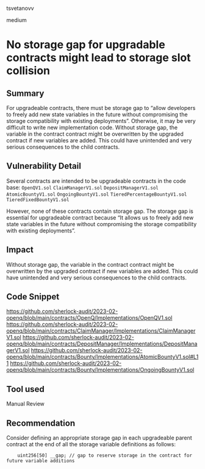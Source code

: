 tsvetanovv

medium

# No storage gap for upgradable contracts might lead to storage slot collision

## Summary
For upgradeable contracts, there must be storage gap to “allow developers to freely add new state variables in the future without compromising the storage compatibility with existing deployments”. 
Otherwise, it may be very difficult to write new implementation code. Without storage gap, the variable in the contract contract might be overwritten by the upgraded contract if new variables are added. 
This could have unintended and very serious consequences to the child contracts.

## Vulnerability Detail
Several contracts are intended to be upgradeable contracts in the code base:
`OpenQV1.sol`
`ClaimManagerV1.sol`
`DepositManagerV1.sol`
`AtomicBountyV1.sol`
`OngoingBountyV1.sol`
`TieredPercentageBountyV1.sol`
`TieredFixedBountyV1.sol`

However, none of these contracts contain storage gap. 
The storage gap is essential for upgradeable contract because “It allows us to freely add new state variables in the future without compromising the storage compatibility with existing deployments”. 

## Impact
Without storage gap, the variable in the contract contract might be overwritten by the upgraded contract if new variables are added.  This could have unintended and very serious consequences to the child contracts.

## Code Snippet
https://github.com/sherlock-audit/2023-02-openq/blob/main/contracts/OpenQ/Implementations/OpenQV1.sol
https://github.com/sherlock-audit/2023-02-openq/blob/main/contracts/ClaimManager/Implementations/ClaimManagerV1.sol
https://github.com/sherlock-audit/2023-02-openq/blob/main/contracts/DepositManager/Implementations/DepositManagerV1.sol
https://github.com/sherlock-audit/2023-02-openq/blob/main/contracts/Bounty/Implementations/AtomicBountyV1.sol#L11
https://github.com/sherlock-audit/2023-02-openq/blob/main/contracts/Bounty/Implementations/OngoingBountyV1.sol

## Tool used
Manual Review

## Recommendation
Consider defining an appropriate storage gap in each upgradeable parent contract at the end of all the storage variable definitions as follows:

```solidity
	uint256[50] __gap; // gap to reserve storage in the contract for future variable additions
```
